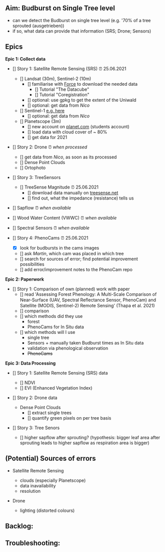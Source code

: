 ## Aim: Budburst on Single Tree level
- can we detect the Budburst on single tree level (e.g. '70% of a tree sprouted (ausgetrieben))
- if so, what data can provide that information (SRS; Drone; Sensors)

## Epics

**Epic 1: Collect data**

- [] Story 1: Satellite Remote Sensing (SRS) :alarm_clock: 25.06.2021
  - [] Landsat (30m), Sentinel-2 (10m)
    - [] familiarise with [Force](https://force-eo.readthedocs.io/en/latest/howto/index.html) to download the needed data
      - [] Tutorial "The Datacube"
      - [] Tutorial "Coregistration"
    - [] optional: use gpkg to get the extent of the Uniwald
    - [] optional: get data from *Nico*
  - [] Sentinel-1 [e.g. here](https://scihub.copernicus.eu/)
    - [] optional: get data from *Nico*
  - [] Planetscope (3m)
    - [] new account on [planet.com](https://www.planet.com/) (students account)
    - [] load data with cloud cover of ~ 80%
    - [] get data for 2021

- [] Story 2: Drone :alarm_clock: *when processed*
  - [] get data from *Nico*, as soon as its processed
  - [] Dense Point Clouds
  - [] Ortophoto

- [] Story 3: TreeSensors
  - [] TreeSense Magnitude :alarm_clock: 25.06.2021
    - [] download data manually on [treesense.net](https://login.treesense.net/home/)
    - [] find out, what the impedance (resistance) tells us
 - [] Sapflow :alarm_clock: *when available*
 - [] Wood Water Content (VWWC) :alarm_clock: *when available*
 - [] Spectral Sensors :alarm_clock: *when available*
 
- [] Story 4: PhenoCams :alarm_clock: 25.06.2021
  - [x] look for budbursts in the cams images
  - [] ask *Martin*, which cam was placed in which tree
  - [] search for sources of error; find potential improvement possibilities
  - [] add error/improvement notes to the PhenoCam repo

**Epic 2: Paperwork**
 
- [] Story 1: Comparison of own (planned) work with paper
  - [] read 'Assessing Forest Phenology: A Multi-Scale Comparison of Near-Surface (UAV, Spectral Reﬂectance Sensor, PhenoCam) and Satellite (MODIS, Sentinel-2) Remote Sensing' (Thapa et al. 2021)
  - [] comparison
   - [] which methods did they use
      - forest
      - PhenoCams for In Situ data
   - [] which methods will I use
      - single tree
      - Sensors + manually taken Budburst times as In Situ data
      - validation via phenological observation
      - <del> PhenoCams </del>

**Epic 3: Data Processing**

- [] Story 1: Satellite Remote Sensing (SRS) data
  - [] NDVI
  - [] EVI (Enhanced Vegetation Index)

- [] Story 2: Drone data
  - Dense Point Clouds
    - [] extract single trees
    - [] quantify green pixels on per tree basis
  
- [] Story 3: Tree Senors
  - [] higher sapflow after sprouting? (hypothesis: bigger leaf area after sprouting leads to higher sapflow as respiration area is bigger)
 
## (Potential) Sources of errors

- Satellite Remote Sensing
  - clouds (especially Planetscope)
  - data inavailability
  - resolution
 
- Drone
  - lighting (distorted colours)

## Backlog:


## Troubleshooting:
